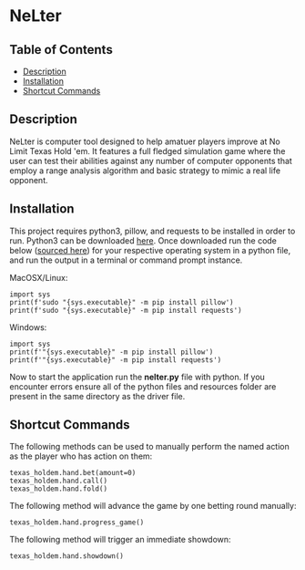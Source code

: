 # NeLter <!-- omit in toc -->

## Table of Contents <!-- omit in toc -->

- [Description](#description)
- [Installation](#installation)
- [Shortcut Commands](#shortcut-commands)

## Description

NeLter is computer tool designed to help amatuer players improve at No Limit Texas Hold 'em.
It features a full fledged simulation game where the user can test their abilities against any number of computer opponents that employ a range analysis algorithm and basic strategy to mimic a real life opponent.

## Installation

This project requires python3, pillow, and requests to be installed in order to run. Python3 can be downloaded [here](https://www.python.org/downloads/). Once downloaded run the code below ([sourced here](https://www.kosbie.net/cmu/fall-19/15-112/notes/notes-animations-part2.html#installingModules)) for your respective operating system in a python file, and run the output in a terminal or command prompt instance.

MacOSX/Linux:

    import sys
    print(f'sudo "{sys.executable}" -m pip install pillow')
    print(f'sudo "{sys.executable}" -m pip install requests')

Windows:

    import sys
    print(f'"{sys.executable}" -m pip install pillow')
    print(f'"{sys.executable}" -m pip install requests')

Now to start the application run the **nelter.py** file with python. If you encounter errors ensure all of the python files and resources folder are present in the same directory as the driver file.

## Shortcut Commands

The following methods can be used to manually perform the named action as the player who has action on them:

    texas_holdem.hand.bet(amount=0)
    texas_holdem.hand.call()
    texas_holdem.hand.fold()

The following method will advance the game by one betting round manually:

    texas_holdem.hand.progress_game()

The following method will trigger an immediate showdown:

    texas_holdem.hand.showdown()
